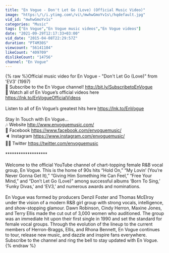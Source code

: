 ```yaml
---
title: "En Vogue - Don't Let Go (Love) (Official Music Video)"
image: "https:\/\/i.ytimg.com\/vi\/mwhwGmoYv1s\/hqdefault.jpg"
vid_id: "mwhwGmoYv1s"
categories: "Music"
tags: ["En Vogue","En Vogue music videos","En Vogue videos"]
date: "2021-09-29T12:17:33+03:00"
vid_date: "2015-04-08T22:29:57Z"
duration: "PT4M30S"
viewcount: "56141104"
likeCount: "409709"
dislikeCount: "14756"
channel: "En Vogue"
---
```

{% raw %}Official music video for En Vogue - &quot;Don't Let Go (Love)&quot; from 'EV3' (1997)<br />🔔 Subscribe to the En Vogue channel! <a rel="nofollow" target="blank" href="http://bit.ly/SubscribetoEnVogue">http://bit.ly/SubscribetoEnVogue</a><br />📼 Watch all of En Vogue’s official videos here <a rel="nofollow" target="blank" href="https://lnk.to/EnVogueOfficialVideos">https://lnk.to/EnVogueOfficialVideos</a><br /><br />Listen to all of En Vogue’s greatest hits here <a rel="nofollow" target="blank" href="https://lnk.to/EnVogue">https://lnk.to/EnVogue</a><br /><br />Stay In Touch with En Vogue…<br />🎶 Website <a rel="nofollow" target="blank" href="http://www.envoguemusic.com/">http://www.envoguemusic.com/</a><br />🎤 Facebook <a rel="nofollow" target="blank" href="https://www.facebook.com/envoguemusic/">https://www.facebook.com/envoguemusic/</a><br />🔈 Instagram <a rel="nofollow" target="blank" href="https://www.instagram.com/envoguemusic/">https://www.instagram.com/envoguemusic/</a><br />💃🏾 Twitter <a rel="nofollow" target="blank" href="https://twitter.com/envoguemusic">https://twitter.com/envoguemusic</a><br /><br />*******************<br /><br />Welcome to the official YouTube channel of chart-topping female R&amp;B vocal group, En Vogue. This is the home of 90s hits “Hold On,” “My Lovin’ (You’re Never Gonna Get It),” “Giving Him Something He Can Feel,” “Free Your Mind,” and “Don’t Let Go (Love)” among successful albums ‘Born To Sing,’ ‘Funky Divas,’ and ‘EV3,’ and numerous awards and nominations.<br /><br />En Vogue was formed by producers Denzil Foster and Thomas McElroy under the vision of a modern R&amp;B girl group with strong vocals, intelligence, and show-stopping glamour. Dawn Robinson, Cindy Herron, Maxine Jones, and Terry Ellis made the cut out of 3,000 women who auditioned. The group was an immediate hit upon their first single in 1990 and set the standard for female vocal groups. Through the evolution of the lineup to the current members of Herron-Braggs, Ellis, and Rhona Bennett, En Vogue continues to tour, release new music, and dazzle and inspire fans everywhere. Subscribe to the channel and ring the bell to stay updated with En Vogue.{% endraw %}
